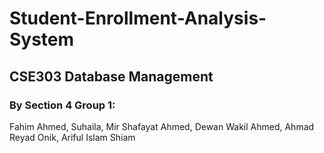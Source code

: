 # Student-Enrollment-Analysis-System
## CSE303 Database Management
### By Section 4 Group 1:

Fahim Ahmed, 
Suhaila, 
Mir Shafayat Ahmed, 
Dewan Wakil Ahmed, 
Ahmad Reyad Onik, 
Ariful Islam Shiam
